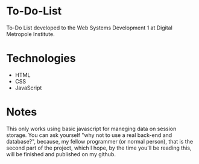 # To-Do-List
To-Do List developed to the Web Systems Development 1 at Digital Metropole Institute.

# Technologies

- HTML
- CSS
- JavaScript

# Notes

This only works using basic javascript for maneging data on session storage. You can ask yourself "why not to use a real back-end
and database?", because, my fellow programmer (or normal person), that is the second part of the project, which I hope, by the time
you'll be reading this, will be finished and published on my github.

